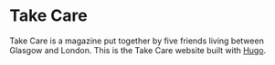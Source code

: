 # Take Care

Take Care is a magazine put together by five friends living between Glasgow and London. This is the Take Care website built with [Hugo](https://gohugo.io/).
